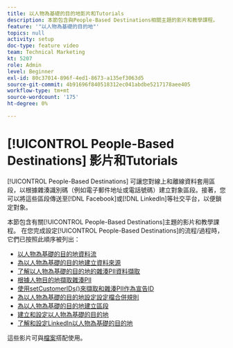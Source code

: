 ```yaml
---
title: 以人物為基礎的目的地影片和Tutorials
description: 本節包含與People-Based Destinations相關主題的影片和教學課程。
feature: '"以人物為基礎的目的地"'
topics: null
activity: setup
doc-type: feature video
team: Technical Marketing
kt: 5207
role: Admin
level: Beginner
exl-id: 80c37014-896f-4ed1-8673-a135ef3063d5
source-git-commit: 4b91696f840518312ec041abdbe5217178aee405
workflow-type: tm+mt
source-wordcount: '175'
ht-degree: 0%

---
```


# [!UICONTROL People-Based Destinations] 影片和Tutorials

[!UICONTROL People-Based Destinations] 可讓您對線上和離線資料套用區段，以根據雜湊識別碼（例如電子郵件地址或電話號碼）建立對象區段。接著，您可以將這些區段傳送至[!DNL Facebook]或[!DNL LinkedIn]等社交平台，以便鎖定對象。

本節包含有關[!UICONTROL People-Based Destinations]主題的影片和教學課程。 在您完成設定[!UICONTROL People-Based Destinations]的流程/過程時，它們已按照此順序被列出：

* [以人物為基礎的目的地資料流](people-based-destinations-data-flow.md)
* [為以人物為基礎的目的地建立資料來源](creating-a-data-source-for-people-based-destinations.md)
* [了解以人物為基礎的目的地的雜湊PII資料擷取](understanding-hashed-pii-data-ingestion-for-people-based-destinations.md)
* [根據人物目的地擷取雜湊PII](ingesting-hashed-pii-for-people-based-destinations.md)
* [使用setCustomerIDs()來擷取和雜湊PII作為宣告ID](using-setcustomerids-to-ingest-and-hash-pii-as-a-declared-id.md)
* [為以人物為基礎的目的地設定設定檔合併規則](configuring-profile-merge-rules-for-people-based-destinations.md)
* [為以人物為基礎的目的地建立區段](creating-segments-for-people-based-destinations.md)
* [建立和設定以人物為基礎的目的地](create-and-configure-people-based-destinations.md)
* [了解和設定LinkedIn以人物為基礎的目的地](understanding-and-configuring-the-linkedin-pbd.md)

這些影片可與[檔案](https://docs.adobe.com/content/help/en/audience-manager/user-guide/features/destinations/people-based/people-based-destinations-overview.html)搭配使用。
